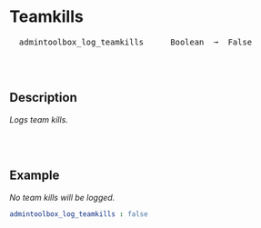 
# Teamkills

<kbd>  admintoolbox_log_teamkills  </kbd>  
<kbd>  Boolean  ➞  False  </kbd>

<br>
<br>

## Description

*Logs team kills.*

<br>
<br>

## Example

*No team kills will be logged.*

```yaml
admintoolbox_log_teamkills : false
```

<br>
